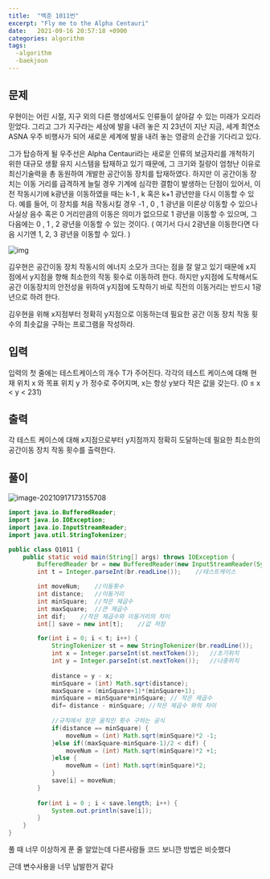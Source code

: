 ```yaml
---
title:  "백준 1011번"
excerpt: "Fly me to the Alpha Centauri"
date:   2021-09-16 20:57:18 +0900
categories: algorithm
tags:
  -algorithm
  -baekjoon
---
```


## 문제

우현이는 어린 시절, 지구 외의 다른 행성에서도 인류들이 살아갈 수 있는 미래가 오리라 믿었다. 그리고 그가 지구라는 세상에 발을 내려 놓은 지 23년이 지난 지금, 세계 최연소 ASNA 우주 비행사가 되어 새로운 세계에 발을 내려 놓는 영광의 순간을 기다리고 있다.

그가 탑승하게 될 우주선은 Alpha Centauri라는 새로운 인류의 보금자리를 개척하기 위한 대규모 생활 유지 시스템을 탑재하고 있기 때문에, 그 크기와 질량이 엄청난 이유로 최신기술력을 총 동원하여 개발한 공간이동 장치를 탑재하였다. 하지만 이 공간이동 장치는 이동 거리를 급격하게 늘릴 경우 기계에 심각한 결함이 발생하는 단점이 있어서, 이전 작동시기에 k광년을 이동하였을 때는 k-1 , k 혹은 k+1 광년만을 다시 이동할 수 있다. 예를 들어, 이 장치를 처음 작동시킬 경우 -1 , 0 , 1 광년을 이론상 이동할 수 있으나 사실상 음수 혹은 0 거리만큼의 이동은 의미가 없으므로 1 광년을 이동할 수 있으며, 그 다음에는 0 , 1 , 2 광년을 이동할 수 있는 것이다. ( 여기서 다시 2광년을 이동한다면 다음 시기엔 1, 2, 3 광년을 이동할 수 있다. )

![img](https://www.acmicpc.net/upload/201003/rlaehdgur.JPG)

김우현은 공간이동 장치 작동시의 에너지 소모가 크다는 점을 잘 알고 있기 때문에 x지점에서 y지점을 향해 최소한의 작동 횟수로 이동하려 한다. 하지만 y지점에 도착해서도 공간 이동장치의 안전성을 위하여 y지점에 도착하기 바로 직전의 이동거리는 반드시 1광년으로 하려 한다.

김우현을 위해 x지점부터 정확히 y지점으로 이동하는데 필요한 공간 이동 장치 작동 횟수의 최솟값을 구하는 프로그램을 작성하라.

## 입력

입력의 첫 줄에는 테스트케이스의 개수 T가 주어진다. 각각의 테스트 케이스에 대해 현재 위치 x 와 목표 위치 y 가 정수로 주어지며, x는 항상 y보다 작은 값을 갖는다. (0 ≤ x < y < 231)

## 출력

각 테스트 케이스에 대해 x지점으로부터 y지점까지 정확히 도달하는데 필요한 최소한의 공간이동 장치 작동 횟수를 출력한다.



## 풀이

![image-20210917173155708](../../../AppData/Roaming/Typora/typora-user-images/image-20210917173155708.png)



```java
import java.io.BufferedReader;
import java.io.IOException;
import java.io.InputStreamReader;
import java.util.StringTokenizer;

public class Q1011 {
	public static void main(String[] args) throws IOException {
		BufferedReader br = new BufferedReader(new InputStreamReader(System.in));
		int t = Integer.parseInt(br.readLine());	//테스트케이스

		int moveNum;	//이동횟수
		int distance;	//이동거리
		int minSquare;	//작은 제곱수
		int maxSquare;	//큰 제곱수
		int dif;	//작은 제곱수와 이동거리의 차이
		int[] save = new int[t];	//값 저장

		for(int i = 0; i < t; i++) {
			StringTokenizer st = new StringTokenizer(br.readLine());
			int x = Integer.parseInt(st.nextToken()); 	//초기위치
			int y = Integer.parseInt(st.nextToken()); 	//나중위치
			
			distance = y - x;
			minSquare = (int) Math.sqrt(distance);
			maxSquare = (minSquare+1)*(minSquare+1);
			minSquare = minSquare*minSquare; // 작은 제곱수
			dif= distance - minSquare; //작은 제곱수 와의 차이
			
			//규칙에서 찾은 움직인 횟수 구하는 공식
			if(distance == minSquare) {
				moveNum = (int) Math.sqrt(minSquare)*2 -1;	
			}else if((maxSquare-minSquare-1)/2 < dif) {
				moveNum = (int) Math.sqrt(minSquare)*2 +1;
			}else {
				moveNum = (int) Math.sqrt(minSquare)*2;
			}
			save[i] = moveNum;
		}
		
		for(int i = 0 ; i < save.length; i++) {
			System.out.println(save[i]);
		}
	}
}
```

풀 때 너무 이상하게 푼 줄 알았는데 다른사람들 코드 보니깐 방법은 비슷했다

근데 변수사용을 너무 남발한거 같다

